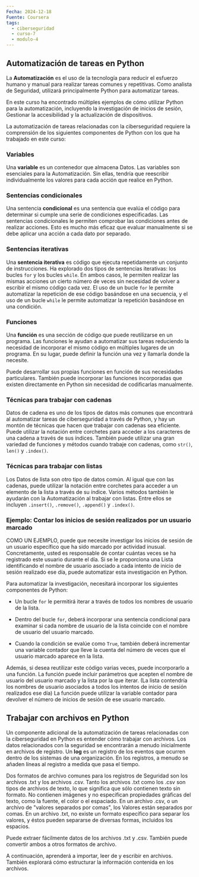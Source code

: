 ```yaml
---
Fecha: 2024-12-18
Fuente: Coursera
tags:
  - ciberseguridad
  - curso-7
  - modulo-4
---
```

## Automatización de tareas en Python

La **Automatización** es el uso de la tecnología para reducir el esfuerzo humano y manual para realizar tareas comunes y repetitivas. Como analista de Seguridad, utilizará principalmente Python para automatizar tareas.

En este curso ha encontrado múltiples ejemplos de cómo utilizar Python para la automatización, incluyendo la investigación de inicios de sesión, Gestionar la accesibilidad y la actualización de dispositivos.

La automatización de tareas relacionadas con la ciberseguridad requiere la comprensión de los siguientes componentes de Python con los que ha trabajado en este curso:
### Variables

Una **variable** es un contenedor que almacena Datos. Las variables son esenciales para la Automatización. Sin ellas, tendría que reescribir individualmente los valores para cada acción que realice en Python.
### Sentencias condicionales

Una sentencia **condicional** es una sentencia que evalúa el código para determinar si cumple una serie de condiciones especificadas. Las sentencias condicionales le permiten comprobar las condiciones antes de realizar acciones. Esto es mucho más eficaz que evaluar manualmente si se debe aplicar una acción a cada dato por separado.
### Sentencias iterativas

Una **sentencia iterativa** es código que ejecuta repetidamente un conjunto de instrucciones. Ha explorado dos tipos de sentencias iterativas: los bucles `for` y los bucles `while`. En ambos casos, le permiten realizar las mismas acciones un cierto número de veces sin necesidad de volver a escribir el mismo código cada vez. El uso de un bucle `for` le permite automatizar la repetición de ese código basándose en una secuencia, y el uso de un bucle `while` le permite automatizar la repetición basándose en una condición.
### Funciones

Una **función** es una sección de código que puede reutilizarse en un programa. Las funciones le ayudan a automatizar sus tareas reduciendo la necesidad de incorporar el mismo código en múltiples lugares de un programa. En su lugar, puede definir la función una vez y llamarla donde la necesite.

Puede desarrollar sus propias funciones en función de sus necesidades particulares. También puede incorporar las funciones incorporadas que existen directamente en Python sin necesidad de codificarlas manualmente.
### Técnicas para trabajar con cadenas

Datos de cadena es uno de los tipos de datos más comunes que encontrará al automatizar tareas de ciberseguridad a través de Python, y hay un montón de técnicas que hacen que trabajar con cadenas sea eficiente. Puede utilizar la notación entre corchetes para acceder a los caracteres de una cadena a través de sus índices. También puede utilizar una gran variedad de funciones y métodos cuando trabaje con cadenas, como `str()`, `len()` y `.index()`.
### Técnicas para trabajar con listas

Los Datos de lista son otro tipo de datos común. Al igual que con las cadenas, puede utilizar la notación entre corchetes para acceder a un elemento de la lista a través de su índice. Varios métodos también le ayudarán con la Automatización al trabajar con listas. Entre ellos se incluyen `.insert()`, `.remove()`, `.append()` y `.index()`.
### Ejemplo: Contar los inicios de sesión realizados por un usuario marcado

COMO UN EJEMPLO, puede que necesite investigar los inicios de sesión de un usuario específico que ha sido marcado por actividad inusual. Concretamente, usted es responsable de contar cuántas veces se ha registrado este usuario durante el día. Si se le proporciona una Lista identificando el nombre de usuario asociado a cada intento de inicio de sesión realizado ese día, puede automatizar esta investigación en Python.

Para automatizar la investigación, necesitará incorporar los siguientes componentes de Python:

- Un bucle `for` le permitirá iterar a través de todos los nombres de usuario de la lista.

- Dentro del bucle `for`, deberá incorporar una sentencia condicional para examinar si cada nombre de usuario de la lista coincide con el nombre de usuario del usuario marcado.

- Cuando la condición se evalúe como `True`, también deberá incrementar una variable contador que lleve la cuenta del número de veces que el usuario marcado aparece en la lista.

Además, si desea reutilizar este código varias veces, puede incorporarlo a una función. La función puede incluir parámetros que acepten el nombre de usuario del usuario marcado y la lista por la que iterar. (La lista contendría los nombres de usuario asociados a todos los intentos de inicio de sesión realizados ese día) La función puede utilizar la variable contador para devolver el número de inicios de sesión de ese usuario marcado.
## Trabajar con archivos en Python

Un componente adicional de la automatización de tareas relacionadas con la ciberseguridad en Python es entender cómo trabajar con archivos. Los datos relacionados con la seguridad se encontrarán a menudo inicialmente en archivos de registro. Un **log** es un registro de los eventos que ocurren dentro de los sistemas de una organización. En los registros, a menudo se añaden líneas al registro a medida que pasa el tiempo.

Dos formatos de archivo comunes para los registros de Seguridad son los archivos .txt y los archivos .csv. Tanto los archivos .txt como los .csv son tipos de archivos de texto, lo que significa que sólo contienen texto sin formato. No contienen imágenes y no especifican propiedades gráficas del texto, como la fuente, el color o el espaciado. En un archivo .csv, o un archivo de "valores separados por comas", los Valores están separados por comas. En un archivo .txt, no existe un formato específico para separar los valores, y éstos pueden separarse de diversas formas, incluidos los espacios.

Puede extraer fácilmente datos de los archivos .txt y .csv. También puede convertir ambos a otros formatos de archivo.

A continuación, aprenderá a importar, leer de y escribir en archivos. También explorará cómo estructurar la información contenida en los archivos.